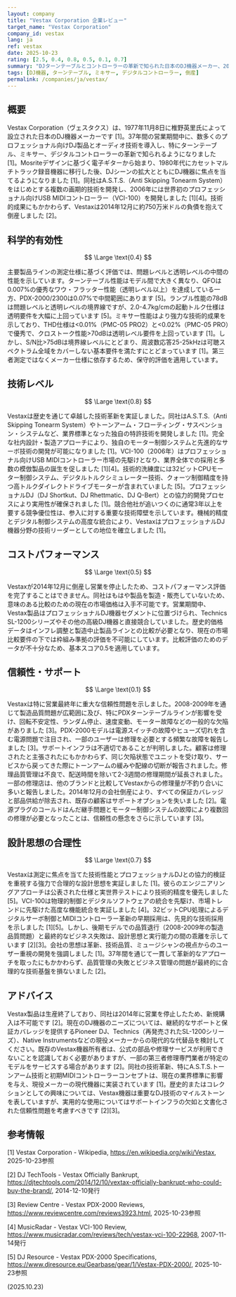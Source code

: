 ```yaml
---
layout: company
title: "Vestax Corporation 企業レビュー"
target_name: "Vestax Corporation"
company_id: vestax
lang: ja
ref: vestax
date: 2025-10-23
rating: [2.5, 0.4, 0.8, 0.5, 0.1, 0.7]
summary: "DJターンテーブルとコントローラーの革新で知られた日本のDJ機器メーカー、2014年に倒産"
tags: [DJ機器, ターンテーブル, ミキサー, デジタルコントローラー, 倒産]
permalink: /companies/ja/vestax/
---
```


## 概要

Vestax Corporation（ヴェスタクス）は、1977年11月8日に椎野英里氏によって設立された日本のDJ機器メーカーです [1]。37年間の営業期間中に、数多くのプロフェッショナル向けDJ製品とオーディオ技術を導入し、特にターンテーブル、ミキサー、デジタルコントローラーの革新で知られるようになりました [1]。Mosriteデザインに基づく電子ギターから始まり、1980年代にカセットマルチトラック録音機器に移行した後、DJシーンの拡大とともにDJ機器に焦点を当てるようになりました [1]。同社はA.S.T.S.（Anti Skipping Tonearm System）をはじめとする複数の画期的技術を開発し、2006年には世界初のプロフェッショナル向けUSB MIDIコントローラー（VCI-100）を開発しました [1][4]。技術的成果にもかかわらず、Vestaxは2014年12月に約750万米ドルの負債を抱えて倒産しました [2]。

## 科学的有効性

$$ \Large \text{0.4} $$

主要製品ラインの測定仕様に基づく評価では、問題レベルと透明レベルの中間の性能を示しています。ターンテーブル性能はモデル間で大きく異なり、QFOは0.007%の優秀なワウ・フラッター性能（透明レベル以上）を達成している一方、PDX-2000/2300は0.07%で中間範囲にあります [5]。ランブル性能の78dBは問題レベルと透明レベルの境界線ですが、2.0-4.7kg/cmの起動トルク仕様は透明要件を大幅に上回っています [5]。ミキサー性能はより強力な技術的成果を示しており、THD仕様は<0.01%（PMC-05 PRO2）と<0.02%（PMC-05 PRO）で優秀で、クロストーク性能>70dBは透明レベル要件を上回っています [1]。しかし、S/N比>75dBは境界線レベルにとどまり、周波数応答25-25kHzは可聴スペクトラム全域をカバーしない基本要件を満たすにとどまっています [1]。第三者測定ではなくメーカー仕様に依存するため、保守的評価を適用しています。

## 技術レベル

$$ \Large \text{0.8} $$

Vestaxは歴史を通じて卓越した技術革新を実証しました。同社はA.S.T.S.（Anti Skipping Tonearm System）やトーンアーム・フローティング・サスペンション・システムなど、業界標準となった独自の特許技術を開発しました [1]。完全な社内設計・製造アプローチにより、独自のモーター制御システムと先進的なサーボ技術の開発が可能になりました [1]。VCI-100（2006年）はプロフェッショナル向けUSB MIDIコントローラー市場の先駆けとなり、業界全体での採用と多数の模倣製品の誕生を促しました [1][4]。技術的洗練度には32ビットCPUモーター制御システム、デジタルトルクシミュレーター技術、クォーツ制御精度を持つ高トルクダイレクトドライブモーターが含まれていました [5]。プロフェッショナルDJ（DJ Shortkut、DJ Rhettmatic、DJ Q-Bert）との協力的開発プロセスにより実用性が確保されました [1]。競合他社が追いつくのに通常3年以上を要する競争優位性は、参入に対する重要な技術障壁を示しています。機械的精度とデジタル制御システムの高度な統合により、VestaxはプロフェッショナルDJ機器分野の技術リーダーとしての地位を確立しました [1]。

## コストパフォーマンス

$$ \Large \text{0.5} $$

Vestaxが2014年12月に倒産し営業を停止したため、コストパフォーマンス評価を完了することはできません。同社はもはや製品を製造・販売していないため、意味のある比較のための現在の市場価格は入手不可能です。営業期間中、Vestax製品はプロフェッショナルDJ機器セグメントに位置づけられ、Technics SL-1200シリーズやその他の高級DJ機器と直接競合していました。歴史的価格データはインフレ調整と製造中止製品ラインとの比較が必要となり、現在の市場比較要件の下では枠組み準拠の評価を不可能にしています。比較評価のためのデータが不十分なため、基本スコア0.5を適用しています。

## 信頼性・サポート

$$ \Large \text{0.1} $$

Vestaxは特に営業最終年に重大な信頼性問題を示しました。2008-2009年を通じて製造品質問題が広範囲に及び、特にPDXターンテーブルラインが影響を受け、回転不安定性、ランダム停止、速度変動、モーター故障などの一般的な欠陥がありました [3]。PDX-2000モデルは電源スイッチの故障やヒューズ切れを含む電源問題で注目され、一部のユーザーは修理を必要とする頻繁な故障を報告しました [3]。サポートインフラは不適切であることが判明しました。顧客は修理されたと主張されたにもかかわらず、同じ欠陥状態でユニットを受け取り、サービスから戻ってきた際にトーンアームの緩みや配線の切断が報告されました。修理品質管理は不良で、配送時間を除いて2-3週間の修理期間が延長されました。一部の修理店は、他のブランドと比較してVestaxからの修理量が不釣り合いに多いと報告しました。2014年12月の会社倒産により、すべての保証カバレッジと部品供給が除去され、既存の顧客はサポートオプションを失いました [2]。電源プラグのコールドはんだ継手問題とモーター制御システムの故障により複数回の修理が必要となったことは、信頼性の懸念をさらに示しています [3]。

## 設計思想の合理性

$$ \Large \text{0.7} $$

Vestaxは測定に焦点を当てた技術性能とプロフェッショナルDJとの協力的検証を重視する強力で合理的な設計思想を実証しました [1]。彼らのエンジニアリングアプローチは公表された仕様と実世界テストにより技術的精度を優先しました [5]。VCI-100は物理的制御とデジタルソフトウェアの統合を先駆け、市場トレンドに先駆けた高度な機能統合を実証しました [4]。32ビットCPU処理によるデジタルサーボ制御とMIDIコントローラー革新の早期採用は、先見的な技術採用を示しました [1][5]。しかし、後期モデルでの品質退行（2008-2009年の製造品質問題）と最終的なビジネス失敗は、設計思想と実行能力の間の乖離を示しています [2][3]。会社の思想は革新、技術品質、ミュージシャンの視点からのユーザー重視の開発を強調しました [1]。37年間を通じて一貫して革新的なアプローチを取ったにもかかわらず、品質管理の失敗とビジネス管理の問題が最終的に合理的な技術基盤を損ないました [2]。

## アドバイス

Vestax製品は生産終了しており、同社は2014年に営業を停止したため、新規購入は不可能です [2]。現在のDJ機器のニーズについては、継続的なサポートと保証カバレッジを提供するPioneer DJ、Technics（再発売されたSL-1200シリーズ）、Native Instrumentsなどの現役メーカーからの現代的な代替品を検討してください。既存のVestax機器所有者は、公式の部品や修理サービスが利用できないことを認識しておく必要がありますが、一部の第三者修理専門業者が特定のモデルをサービスする場合があります [2]。同社の技術革新、特にA.S.T.S.トーンアーム技術と初期MIDIコントローラーコンセプトは、現在の業界標準に影響を与え、現役メーカーの現代機器に実装されています [1]。歴史的またはコレクションとしての興味については、Vestax機器は重要なDJ技術のマイルストーンを表していますが、実用的な使用についてはサポートインフラの欠如と文書化された信頼性問題を考慮すべきです [2][3]。

## 参考情報

[1] Vestax Corporation - Wikipedia, https://en.wikipedia.org/wiki/Vestax, 2025-10-23参照

[2] DJ TechTools - Vestax Officially Bankrupt, https://djtechtools.com/2014/12/10/vextax-officially-bankrupt-who-could-buy-the-brand/, 2014-12-10発行

[3] Review Centre - Vestax PDX-2000 Reviews, https://www.reviewcentre.com/reviews3923.html, 2025-10-23参照

[4] MusicRadar - Vestax VCI-100 Review, https://www.musicradar.com/reviews/tech/vestax-vci-100-22968, 2007-11-14発行

[5] DJ Resource - Vestax PDX-2000 Specifications, https://www.djresource.eu/Gearbase/gear/1/Vestax-PDX-2000/, 2025-10-23参照

(2025.10.23)